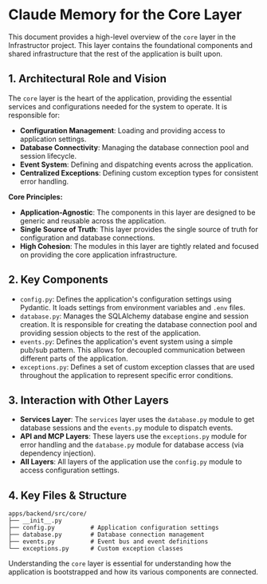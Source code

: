 # Claude Memory for the Core Layer

This document provides a high-level overview of the `core` layer in the Infrastructor project. This layer contains the foundational components and shared infrastructure that the rest of the application is built upon.

## 1. Architectural Role and Vision

The `core` layer is the heart of the application, providing the essential services and configurations needed for the system to operate. It is responsible for:

-   **Configuration Management**: Loading and providing access to application settings.
-   **Database Connectivity**: Managing the database connection pool and session lifecycle.
-   **Event System**: Defining and dispatching events across the application.
-   **Centralized Exceptions**: Defining custom exception types for consistent error handling.

**Core Principles:**

-   **Application-Agnostic**: The components in this layer are designed to be generic and reusable across the application.
-   **Single Source of Truth**: This layer provides the single source of truth for configuration and database connections.
-   **High Cohesion**: The modules in this layer are tightly related and focused on providing the core application infrastructure.

## 2. Key Components

-   `config.py`: Defines the application's configuration settings using Pydantic. It loads settings from environment variables and `.env` files.
-   `database.py`: Manages the SQLAlchemy database engine and session creation. It is responsible for creating the database connection pool and providing session objects to the rest of the application.
-   `events.py`: Defines the application's event system using a simple pub/sub pattern. This allows for decoupled communication between different parts of the application.
-   `exceptions.py`: Defines a set of custom exception classes that are used throughout the application to represent specific error conditions.

## 3. Interaction with Other Layers

-   **Services Layer**: The `services` layer uses the `database.py` module to get database sessions and the `events.py` module to dispatch events.
-   **API and MCP Layers**: These layers use the `exceptions.py` module for error handling and the `database.py` module for database access (via dependency injection).
-   **All Layers**: All layers of the application use the `config.py` module to access configuration settings.

## 4. Key Files & Structure

```
apps/backend/src/core/
├── __init__.py
├── config.py          # Application configuration settings
├── database.py        # Database connection management
├── events.py          # Event bus and event definitions
└── exceptions.py      # Custom exception classes
```

Understanding the `core` layer is essential for understanding how the application is bootstrapped and how its various components are connected.